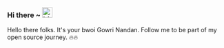 ### Hi there ~ <img src="https://user-images.githubusercontent.com/1303154/88677602-1635ba80-d120-11ea-84d8-d263ba5fc3c0.gif" width="24px" alt="hi">

Hello there folks. It's your bwoi Gowri Nandan. Follow me to be part of my open source journey.
🔥🔥
